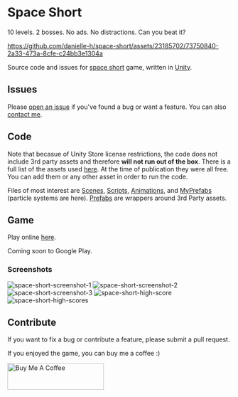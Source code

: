 # Space Short
10 levels. 2 bosses. No ads. No distractions. Can you beat it?

https://github.com/danielle-h/space-short/assets/23185702/73750840-2a33-473a-8cfe-c24bb3e1304a

Source code and issues for [space short](https://danielle-honig.com/space-short) game, written in [Unity](https://unity.com/).

## Issues
Please [open an issue](https://github.com/danielle-h/space-short/issues/new) if you've found a bug or want a feature.
You can also [contact me](https://danielle-honig.com/contact/).

## Code
Note that becasue of Unity Store license restrictions, the code does not include 3rd party assets and therefore **will not run out of the box**. There is a full list of the assets used [here](https://danielle-honig.com/space-short-credits/). At the time of publication they were all free. You can add them or any other asset in order to run the code.

Files of most interest are [Scenes](https://github.com/danielle-h/space-short/tree/main/Assets/Scenes), [Scripts](https://github.com/danielle-h/space-short/tree/main/Assets/Scripts), [Animations](https://github.com/danielle-h/space-short/tree/main/Assets/Animations), and [MyPrefabs](https://github.com/danielle-h/space-short/tree/main/Assets/MyPrefabs) (particle systems are here). [Prefabs](https://github.com/danielle-h/space-short/tree/main/Assets/Prefabs) are wrappers around 3rd Party assets.

## Game
Play online [here](https://danielle-honig.com/space-short).

Coming soon to Google Play.

### Screenshots
![space-short-screenshot-1](https://github.com/danielle-h/space-short/assets/23185702/e120608e-bf28-4238-89dd-c6f54079fa93)
![space-short-screenshot-2](https://github.com/danielle-h/space-short/assets/23185702/bc8b3fa5-bb44-4382-b5d4-2a82674d0843)
![space-short-screenshot-3](https://github.com/danielle-h/space-short/assets/23185702/b46052e6-b865-4242-85e7-f06ea407e189)
![space-short-high-score](https://github.com/danielle-h/space-short/assets/23185702/566ed54a-6489-419a-9426-805d897549e5)
![space-short-high-scores](https://github.com/danielle-h/space-short/assets/23185702/a70dcf35-4d07-4d73-b78f-ee5301408f3f)

## Contribute
If you want to fix a bug or contribute a feature, please submit a pull request.

If you enjoyed the game, you can buy me a coffee :)

<a href="https://www.buymeacoffee.com/369WkrTTU6" target="_blank"><img src="https://cdn.buymeacoffee.com/buttons/v2/default-yellow.png" alt="Buy Me A Coffee" style="height: 60px !important;width: 217px !important;" ></a>




